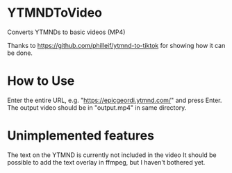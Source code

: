 # YTMNDToVideo
Converts YTMNDs to basic videos (MP4)

Thanks to https://github.com/philleif/ytmnd-to-tiktok for showing how it can be done.

# How to Use
Enter the entire URL, e.g. "https://epicgeordi.ytmnd.com/" and press Enter.
The output video should be in "output.mp4" in same directory.

# Unimplemented features
The text on the YTMND is currently not included in the video
It should be possible to add the text overlay in ffmpeg, but I haven't bothered yet.
